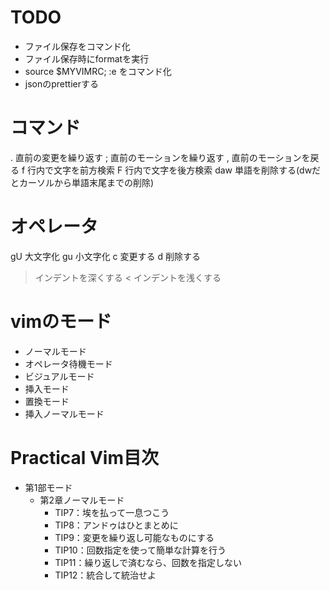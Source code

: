 # TODO
- ファイル保存をコマンド化
- ファイル保存時にformatを実行
- source $MYVIMRC; :e をコマンド化
- jsonのprettierする

# コマンド
. 直前の変更を繰り返す
; 直前のモーションを繰り返す
, 直前のモーションを戻る
f<char> 行内で文字を前方検索
F<char> 行内で文字を後方検索
daw 単語を削除する(dwだとカーソルから単語末尾までの削除)

# オペレータ
gU 大文字化
gu 小文字化
c 変更する
d 削除する
> インデントを深くする
< インデントを浅くする

# vimのモード
- ノーマルモード
- オペレータ待機モード
- ビジュアルモード
- 挿入モード
- 置換モード
- 挿入ノーマルモード

# Practical Vim目次
- 第1部モード
  - 第2章ノーマルモード
    - TIP7：埃を払って一息つこう
    - TIP8：アンドゥはひとまとめに
    - TIP9：変更を繰り返し可能なものにする
    - TIP10：回数指定を使って簡単な計算を行う
    - TIP11：繰り返しで済むなら、回数を指定しない
    - TIP12：統合して統治せよ

